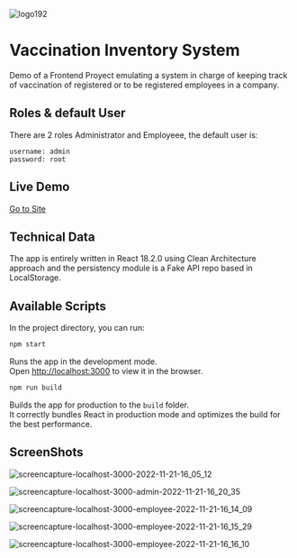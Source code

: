 ![logo192](https://user-images.githubusercontent.com/30057827/203169531-fce4bfa6-078f-4af3-9c2f-7b98078ba690.png)

# Vaccination Inventory System

Demo of a Frontend Proyect emulating a system in charge of keeping track of vaccination of registered or to be registered employees in a company.

## Roles & default User
There are 2 roles Administrator and Employeee, the default user is:

```
username: admin
password: root
```
## Live Demo

[Go to Site](https://darkmyes.github.io/vaccination_inventory_demo)

## Technical Data

The app is entirely written in React 18.2.0 using Clean Architecture approach and the persistency module is a Fake API repo based in LocalStorage.

## Available Scripts

In the project directory, you can run:

```bash
npm start
```

Runs the app in the development mode.\
Open [http://localhost:3000](http://localhost:3000) to view it in the browser.

```bash
npm run build
```

Builds the app for production to the `build` folder.\
It correctly bundles React in production mode and optimizes the build for the best performance.


## ScreenShots
![screencapture-localhost-3000-2022-11-21-16_05_12](https://user-images.githubusercontent.com/30057827/203163134-12b53841-c0f1-4113-a7cd-26271d4a17d4.png)

![screencapture-localhost-3000-admin-2022-11-21-16_20_35](https://user-images.githubusercontent.com/30057827/203163397-13bd459d-3cc6-43a0-bb01-9c93b58dc17c.png)

![screencapture-localhost-3000-employee-2022-11-21-16_14_09](https://user-images.githubusercontent.com/30057827/203163161-d5d407b5-f4af-405e-b5f9-5cf545abda1c.png)

![screencapture-localhost-3000-employee-2022-11-21-16_15_29](https://user-images.githubusercontent.com/30057827/203163201-b7ac9b89-a6a8-4da7-aeef-1bcd640682fe.png)

![screencapture-localhost-3000-employee-2022-11-21-16_16_10](https://user-images.githubusercontent.com/30057827/203163246-b0a35e4c-41e8-4c4b-b298-39423612b7f7.png)
